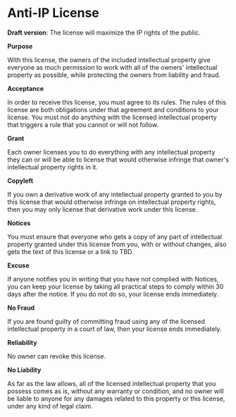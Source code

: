 # Anti-IP License
**Draft version**:  The license will maximize the IP rights of the public.

**Purpose**

With this license, the owners of the included intellectual property give everyone as much permission to work with all of the owners' intellectual property as possible, while protecting the owners from liability and fraud.

**Acceptance**

In order to receive this license, you must agree to its rules. The rules of this license are both obligations under that agreement and conditions to your license. You must not do anything with the licensed intellectual property that triggers a rule that you cannot or will not follow.

**Grant**

Each owner licenses you to do everything with any intellectual property they can or will be able to license that would otherwise infringe that owner's intellectual property rights in it.

**Copyleft**

If you own a derivative work of any intellectual property granted to you by this license that would otherwise infringe on intellectual property rights, then you may only license that derivative work under this license.

**Notices**

You must ensure that everyone who gets a copy of any part of intellectual property granted under this license from you, with or without changes, also gets the text of this license or a link to TBD.

**Excuse**

If anyone notifies you in writing that you have not complied with Notices, you can keep your license by taking all practical steps to comply within 30 days after the notice. If you do not do so, your license ends immediately.

**No Fraud**

If you are found guilty of committing fraud using any of the licensed intellectual property in a court of law, then your license ends immediately.

**Reliability**

No owner can revoke this license.

**No Liability**

As far as the law allows, all of the licensed intellectual property that you possess comes as is, without any warranty or condition, and no owner will be liable to anyone for any damages related to this property or this license, under any kind of legal claim.
